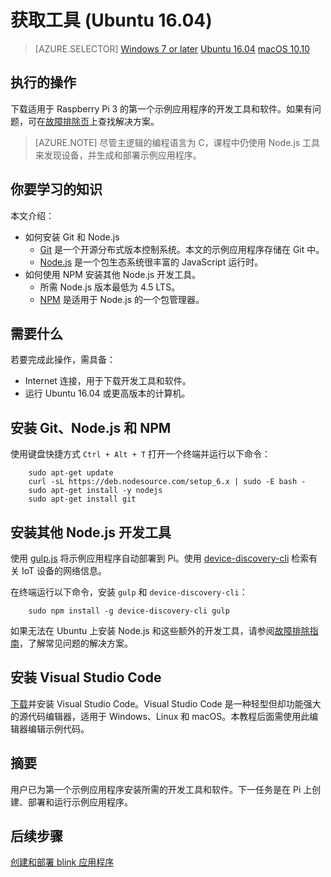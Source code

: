 <properties
    pageTitle="获取工具 (Ubuntu 16.04) | Azure"
    description="下载并安装适用于 Ubuntu 上 Pi 的第一个示例应用程序的必需工具和软件。"
    services="iot-hub"
    documentationcenter=""
    author="shizn"
    manager="timtl"
    tags=""
    keywords="iot 开发, iot 软件, 物联网软件, 在 ubuntu 上安装 git, gulp 运行, 安装 node js ubuntu" />
<tags
    ms.assetid="32cfea00-c254-4cef-8f6f-bbf807eca6b6"
    ms.service="iot-hub"
    ms.devlang="c"
    ms.topic="article"
    ms.tgt_pltfrm="na"
    ms.workload="na"
    ms.date="11/28/2016"
    wacn.date="01/06/2017"
    ms.author="xshi" />  


# 获取工具 (Ubuntu 16.04)
>[AZURE.SELECTOR]
[Windows 7 or later](/documentation/articles/iot-hub-raspberry-pi-kit-c-lesson1-get-the-tools-win32/)
[Ubuntu 16.04](/documentation/articles/iot-hub-raspberry-pi-kit-c-lesson1-get-the-tools-ubuntu/)
[macOS 10.10](/documentation/articles/iot-hub-raspberry-pi-kit-c-lesson1-get-the-tools-mac/)

## 执行的操作
下载适用于 Raspberry Pi 3 的第一个示例应用程序的开发工具和软件。如果有问题，可在[故障排除页](/documentation/articles/iot-hub-raspberry-pi-kit-c-troubleshooting/)上查找解决方案。

> [AZURE.NOTE]
尽管主逻辑的编程语言为 C，课程中仍使用 Node.js 工具来发现设备，并生成和部署示例应用程序。

## 你要学习的知识
本文介绍：

* 如何安装 Git 和 Node.js
  * [Git](https://git-scm.com) 是一个开源分布式版本控制系统。本文的示例应用程序存储在 Git 中。
  * [Node.js](https://nodejs.org/en/) 是一个包生态系统很丰富的 JavaScript 运行时。
* 如何使用 NPM 安装其他 Node.js 开发工具。
  * 所需 Node.js 版本最低为 4.5 LTS。
  * [NPM](https://www.npmjs.com) 是适用于 Node.js 的一个包管理器。

## 需要什么
若要完成此操作，需具备：

* Internet 连接，用于下载开发工具和软件。
* 运行 Ubuntu 16.04 或更高版本的计算机。

## 安装 Git、Node.js 和 NPM
使用键盘快捷方式 `Ctrl + Alt + T` 打开一个终端并运行以下命令：

		sudo apt-get update
		curl -sL https://deb.nodesource.com/setup_6.x | sudo -E bash -
		sudo apt-get install -y nodejs
		sudo apt-get install git

## 安装其他 Node.js 开发工具
使用 [gulp.js](http://gulpjs.com) 将示例应用程序自动部署到 Pi。使用 [device-discovery-cli](https://github.com/Azure/device-discovery-cli) 检索有关 IoT 设备的网络信息。

在终端运行以下命令，安装 `gulp` 和 `device-discovery-cli`：

		sudo npm install -g device-discovery-cli gulp

如果无法在 Ubuntu 上安装 Node.js 和这些额外的开发工具，请参阅[故障排除指南](/documentation/articles/iot-hub-raspberry-pi-kit-c-troubleshooting/)，了解常见问题的解决方案。

## 安装 Visual Studio Code
[下载](https://code.visualstudio.com/docs/setup/linux)并安装 Visual Studio Code。Visual Studio Code 是一种轻型但却功能强大的源代码编辑器，适用于 Windows、Linux 和 macOS。本教程后面需使用此编辑器编辑示例代码。

## 摘要
用户已为第一个示例应用程序安装所需的开发工具和软件。下一任务是在 Pi 上创建、部署和运行示例应用程序。

## 后续步骤
[创建和部署 blink 应用程序](/documentation/articles/iot-hub-raspberry-pi-kit-c-lesson1-deploy-blink-app/)

<!---HONumber=Mooncake_0103_2017-->
